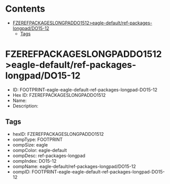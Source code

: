 



Contents
========

* [FZEREFPACKAGESLONGPADDO1512>eagle-default/ref-packages-longpad/DO15-12](#fzerefpackageslongpaddo1512eagle-defaultref-packages-longpaddo15-12)
	* [Tags](#tags)

# FZEREFPACKAGESLONGPADDO1512>eagle-default/ref-packages-longpad/DO15-12

- ID: FOOTPRINT-eagle-eagle-default-ref-packages-longpad-DO15-12
- Hex ID: FZEREFPACKAGESLONGPADDO1512
- Name: 
- Description: 

## Tags

- hexID: FZEREFPACKAGESLONGPADDO1512
- oompType: FOOTPRINT
- oompSize: eagle
- oompColor: eagle-default
- oompDesc: ref-packages-longpad
- oompIndex: DO15-12
- oompName: eagle-default/ref-packages-longpad/DO15-12
- oompID: FOOTPRINT-eagle-eagle-default-ref-packages-longpad-DO15-12
